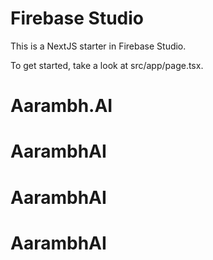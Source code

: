 # Firebase Studio

This is a NextJS starter in Firebase Studio.

To get started, take a look at src/app/page.tsx.
# Aarambh.AI
# AarambhAI
# AarambhAI
# AarambhAI
